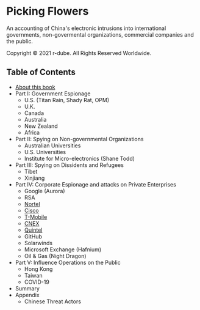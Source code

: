 
# Picking Flowers

An accounting of China's electronic intrusions into international governments, non-govermental organizations, commercial companies and the public.


Copyright © 2021 r-dube. All Rights Reserved Worldwide.


## Table of Contents
* [About this book](about.md)
* Part I: Government Espionage
  * U.S. (Titan Rain, Shady Rat, OPM)
  * U.K.
  * Canada
  * Australia
  * New Zealand
  * Africa
* Part II: Spying on Non-governmental Organizations
  * Australian Universities
  * U.S. Universities
  * Institute for Micro-electronics (Shane Todd)
* Part III: Spying on Dissidents and Refugees
  * Tibet
  * Xinjiang
* Part IV: Corporate Espionage and attacks on Private Enterprises
  * Google (Aurora)
  * RSA
  * [Nortel](nortel.md)
  * [Cisco](cisco.md)
  * [T-Mobile](tmobile.md)
  * [CNEX](cnex.md)
  * [Quintel](quintel.md)
  * GitHub 
  * Solarwinds
  * Microsoft Exchange (Hafnium)
  * Oil & Gas (Night Dragon)
* Part V: Influence Operations on the Public 
  * Hong Kong
  * Taiwan
  * COVID-19
* Summary
* Appendix
  * Chinese Threat Actors
